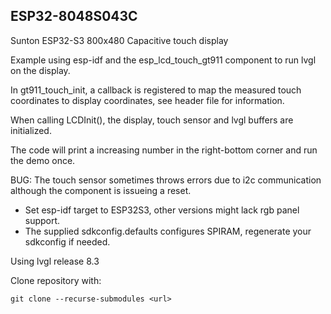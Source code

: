 ESP32-8048S043C
----

Sunton ESP32-S3 800x480 Capacitive touch display


Example using esp-idf and the esp_lcd_touch_gt911 component to run lvgl on the display.

In gt911_touch_init, a callback is registered to map the measured touch coordinates to
display coordinates, see header file for information.

When calling LCDInit(), the display, touch sensor and lvgl buffers are initialized.

The code will print a increasing number in the right-bottom corner and run the demo once.

BUG: The touch sensor sometimes throws errors due to i2c communication although the
component is issueing a reset. 

* Set esp-idf target to ESP32S3, other versions might lack rgb panel support.
* The supplied sdkconfig.defaults configures SPIRAM, regenerate your sdkconfig if needed.


Using lvgl release 8.3

Clone repository with:

    git clone --recurse-submodules <url>


